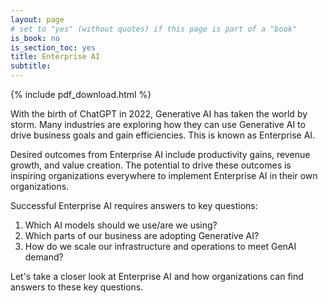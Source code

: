 ```yaml
---
layout: page
# set to "yes" (without quotes) if this page is part of a "book"
is_book: no
is_section_toc: yes
title: Enterprise AI
subtitle:
---
```


{% include pdf_download.html %}

With the birth of ChatGPT in 2022, Generative AI has taken the world by storm. Many industries are exploring how they can use Generative AI to drive business goals and gain efficiencies. This is known as Enterprise AI. 

Desired outcomes from Enterprise AI include productivity gains, revenue growth, and value creation. The potential to drive these outcomes is inspiring organizations everywhere to implement Enterprise AI in their own organizations.

Successful Enterprise AI requires answers to key questions:
1. Which AI models should we use/are we using?
1. Which parts of our business are adopting Generative AI?
1. How do we scale our infrastructure and operations to meet GenAI demand?

Let's take a closer look at Enterprise AI and how organizations can find answers to these key questions.